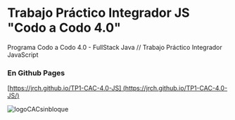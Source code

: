 # Trabajo Práctico Integrador JS "Codo a Codo 4.0"
Programa Codo a Codo 4.0 - FullStack Java // Trabajo Práctico Integrador JavaScript

### En Github Pages
[[https://jrch.github.io/TP1-CAC-4.0-JS]
(https://jrch.github.io/TP1-CAC-4.0-JS/)
](https://jrch.github.io/TP1-CAC-4.0-JS/)

![logoCACsinbloque](https://github.com/JRCH/TP1-CAC-4.0/assets/133170216/d1b2675a-a637-4432-af49-5ced7d3ee81f)
